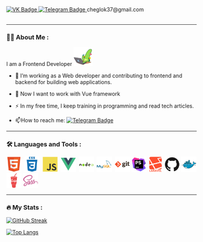 <div id="badges">
<a href="https://vk.com/mokhail">
  <img src="https://img.shields.io/badge/VK-blue" alt="VK Badge"/>
</a>
<a href="https://t.me/cheglokk">
  <img src="https://img.shields.io/badge/Telegram-9cf" alt="Telegram Badge"/>
</a>
  cheglok37@gmail.com
</div>

<img src="https://komarev.com/ghpvc/?username=Cheglok&style=flat-square&color=blue" alt=""/>

---

### :man_technologist: About Me :

I am a Frontend Developer <img src="img/croco.gif" title="Croco" alt="Croco" width="50"/>

- :telescope: I’m working as a Web developer and contributing to frontend and backend for building web applications.

- :seedling: Now I want to work with Vue framework

- :zap: In my free time, I keep training in programming and read tech articles.

- :mailbox:How to reach me: [![Telegram Badge](https://img.shields.io/badge/Telegram-9cf)](https://t.me/cheglokk)

---

### :hammer_and_wrench: Languages and Tools :

<div>
  <img src="https://github.com/devicons/devicon/blob/master/icons/html5/html5-original.svg" title="HTML5" alt="HTML" width="40" height="40"/>&nbsp;
  <img src="https://github.com/devicons/devicon/blob/master/icons/css3/css3-plain-wordmark.svg"  title="CSS3" alt="CSS" width="40" height="40"/>&nbsp;
  <img src="https://github.com/devicons/devicon/blob/master/icons/javascript/javascript-original.svg" title="JavaScript" alt="JavaScript" width="40" height="40"/>&nbsp;
  <img src="https://github.com/devicons/devicon/blob/master/icons/vuejs/vuejs-original.svg" title="VueJS" alt="VueJS" width="40" height="40"/>&nbsp;
  <img src="https://github.com/devicons/devicon/blob/master/icons/nodejs/nodejs-original-wordmark.svg" title="NodeJS" alt="NodeJS" width="40" height="40"/>&nbsp;
  <img src="https://github.com/devicons/devicon/blob/master/icons/mysql/mysql-original-wordmark.svg" title="MySQL"  alt="MySQL" width="40" height="40"/>&nbsp;
  <img src="https://github.com/devicons/devicon/blob/master/icons/git/git-original-wordmark.svg" title="Git" alt="Git" width="40" height="40"/>
  <img src="https://github.com/devicons/devicon/blob/master/icons/phpstorm/phpstorm-original.svg" title="PHPStorm" alt="PHPStorm" width="40" height="40"/>
  <img src="https://github.com/devicons/devicon/blob/master/icons/laravel/laravel-plain-wordmark.svg" title="Laravel" alt="Laravel" width="40" height="40"/>
  <img src="https://github.com/devicons/devicon/blob/master/icons/github/github-original.svg" title="Github" alt="Github" width="40" height="40"/>
  <img src="https://github.com/devicons/devicon/blob/master/icons/docker/docker-original.svg" title="Docker" alt="Docker" width="40" height="40"/>
  <img src="https://raw.githubusercontent.com/devicons/devicon/master/icons/gulp/gulp-plain.svg" title="Gulp" alt="Gulp" width="40" height="40"/>
  <img src="https://github.com/devicons/devicon/blob/master/icons/sass/sass-original.svg" title="Sass" alt="Sass" width="40" height="40"/>
</div>

---

### :fire: My Stats :

[![GitHub Streak](http://github-readme-streak-stats.herokuapp.com?user=cheglok&theme=dark&background=000000)](https://git.io/streak-stats)



[![Top Langs](https://github-readme-stats.vercel.app/api/top-langs/?username=Cheglok&layout=compact&theme=vision-friendly-dark)](https://github.com/anuraghazra/github-readme-stats)

